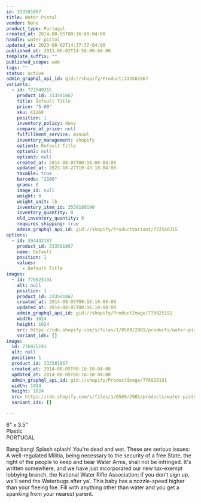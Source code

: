 ```yaml
---
id: 333581867
title: Water Pistol
vendor: None
product_type: Portugal
created_at: 2014-08-05T00:16:08-04:00
handle: water-pistol
updated_at: 2023-08-02T14:37:37-04:00
published_at: 2011-06-02T14:58:00-04:00
template_suffix: ""
published_scope: web
tags: ""
status: active
admin_graphql_api_id: gid://shopify/Product/333581867
variants:
  - id: 772540315
    product_id: 333581867
    title: Default Title
    price: "5.00"
    sku: K1268
    position: 1
    inventory_policy: deny
    compare_at_price: null
    fulfillment_service: manual
    inventory_management: shopify
    option1: Default Title
    option2: null
    option3: null
    created_at: 2014-08-05T00:16:08-04:00
    updated_at: 2023-10-27T19:43:18-04:00
    taxable: true
    barcode: "2100"
    grams: 0
    image_id: null
    weight: 0
    weight_unit: lb
    inventory_item_id: 3550189190
    inventory_quantity: 0
    old_inventory_quantity: 0
    requires_shipping: true
    admin_graphql_api_id: gid://shopify/ProductVariant/772540315
options:
  - id: 394432187
    product_id: 333581867
    name: Default
    position: 1
    values:
      - Default Title
images:
  - id: 776925191
    alt: null
    position: 1
    product_id: 333581867
    created_at: 2014-08-05T00:16:10-04:00
    updated_at: 2014-08-05T00:16:10-04:00
    admin_graphql_api_id: gid://shopify/ProductImage/776925191
    width: 1024
    height: 1024
    src: https://cdn.shopify.com/s/files/1/0589/2901/products/water-pistol.jpeg?v=1407212170
    variant_ids: []
image:
  id: 776925191
  alt: null
  position: 1
  product_id: 333581867
  created_at: 2014-08-05T00:16:10-04:00
  updated_at: 2014-08-05T00:16:10-04:00
  admin_graphql_api_id: gid://shopify/ProductImage/776925191
  width: 1024
  height: 1024
  src: https://cdn.shopify.com/s/files/1/0589/2901/products/water-pistol.jpeg?v=1407212170
  variant_ids: []

---
```


6" x 3.5"  
Plastic  
PORTUGAL

Bang bang! Splash splash! You're dead and wet. These are serious issues: A well-regulated Militia, being necessary to the security of a free State, the right of the people to keep and bear Water Arms, shall not be infringed. It's written somewhere, and we have just incorporated our new tax-exempt lobbying branch, the National Water Rifle Association; if you don't sign up, we'll send the Waterbugs after ya'. This baby has a nozzle-speed higher than your fleeing foe. Fill with anything other than water and you get a spanking from your nearest parent.